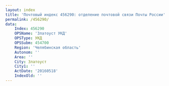 ```yaml
---
layout: index
title: 'Почтовый индекс 456290: отделение почтовой связи Почты России'
permalink: /456290/
data:
    Index: 456290
    OPSName: 'Златоуст УКД'
    OPSType: УКД
    OPSSubm: 454700
    Region: 'Челябинская область'
    Autonom: ''
    Area: ''
    City: Златоуст
    City1: ''
    ActDate: '20160518'
    IndexOld: ''
---
```

